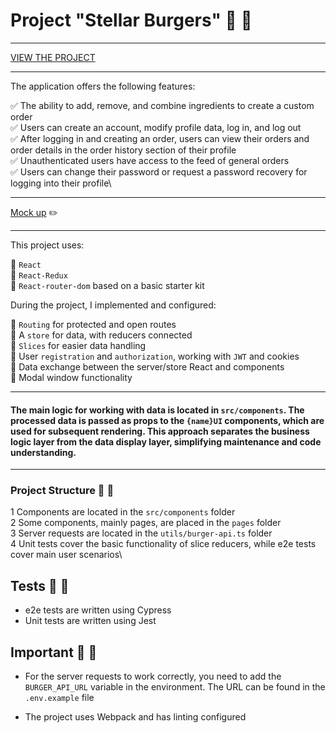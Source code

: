 # Project "Stellar Burgers" 🍔 🍟

-----

[VIEW THE PROJECT](https://zero-gravity-steakhouse.vercel.app/)

----

 The application offers the following features:

✅ The ability to add, remove, and combine ingredients to create a custom order\
✅ Users can create an account, modify profile data, log in, and log out\
✅ After logging in and creating an order, users can view their orders and order details in the order history section of their profile\
✅ Unauthenticated users have access to the feed of general orders\
✅ Users can change their password or request a password recovery for logging into their profile\
_____

[Mock up](<https://www.figma.com/file/vIywAvqfkOIRWGOkfOnReY/React-Fullstack_-Проектные-задачи-(3-месяца)_external_link?type=design&node-id=0-1&mode=design>) ✏️

----------------
This project uses:

🥤 `React`\
🥤 `React-Redux`\
🥤 `React-router-dom` based on a basic starter kit

During the project, I implemented and configured:

🥤 `Routing` for protected and open routes\
🥤 A `store` for data, with reducers connected\
🥤 `Slices` for easier data handling\
🥤 User `registration` and `authorization`, working with `JWT` and cookies\
🥤 Data exchange between the server/store React and components\
🥤 Modal window functionality

---
#### The main logic for working with data is located in `src/components`. The processed data is passed as props to the `{name}UI` components, which are used for subsequent rendering. This approach separates the business logic layer from the data display layer, simplifying maintenance and code understanding.

---

### Project Structure 🍔 🍟

1  Components are located in the `src/components` folder\
2  Some components, mainly pages, are placed in the `pages` folder\
3  Server requests are located in the `utils/burger-api.ts` folder\
4  Unit tests cover the basic functionality of slice reducers, while e2e tests cover main user scenarios\

## Tests 🍔 🍟

- e2e tests are written using Cypress 
- Unit tests are written using Jest

## Important 🍔 🍟

- For the server requests to work correctly, you need to add the `BURGER_API_URL` variable in the environment. The URL can be found in the `.env.example` file

- The project uses Webpack and has linting configured


